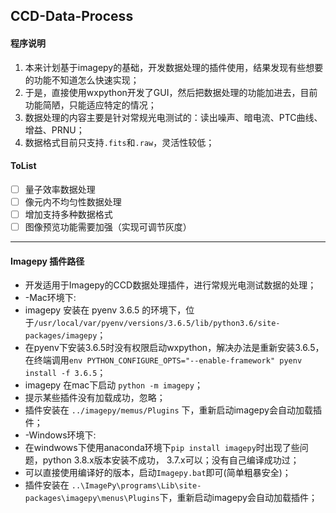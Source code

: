 ## CCD-Data-Process 
#### 程序说明
1. 本来计划基于imagepy的基础，开发数据处理的插件使用，结果发现有些想要的功能不知道怎么快速实现；
2. 于是，直接使用wxpython开发了GUI，然后把数据处理的功能加进去，目前功能简陋，只能适应特定的情况；
3. 数据处理的内容主要是针对常规光电测试的：读出噪声、暗电流、PTC曲线、增益、PRNU；
4. 数据格式目前只支持`.fits`和`.raw`，灵活性较低；
#### ToList
 - [ ] 量子效率数据处理
 - [ ] 像元内不均匀性数据处理
 - [ ] 增加支持多种数据格式
 - [ ] 图像预览功能需要加强（实现可调节灰度）
 
---
#### Imagepy 插件路径
* 开发适用于Imagepy的CCD数据处理插件，进行常规光电测试数据的处理；
* -Mac环境下:
 * imagepy 安装在 pyenv 3.6.5 的环境下，位于`/usr/local/var/pyenv/versions/3.6.5/lib/python3.6/site-packages/imagepy`；
 * 在pyenv下安装3.6.5时没有权限启动wxpython，解决办法是重新安装3.6.5，在终端调用`env PYTHON_CONFIGURE_OPTS="--enable-framework" pyenv install -f 3.6.5`；
 * imagepy 在mac下启动 `python -m imagepy`；
 * 提示某些插件没有加载成功，忽略；
 * 插件安装在 `../imagepy/memus/Plugins` 下，重新启动imagepy会自动加载插件；
* -Windows环境下:
 * 在windwows下使用anaconda环境下`pip install imagepy`时出现了些问题，python 3.8.x版本安装不成功， 3.7.x可以；没有自己编译成功过；
 * 可以直接使用编译好的版本，启动`Imagepy.bat`即可(简单粗暴安全)；
 * 插件安装在 `..\ImagePy\programs\Lib\site-packages\imagepy\menus\Plugins`下，重新启动imagepy会自动加载插件；